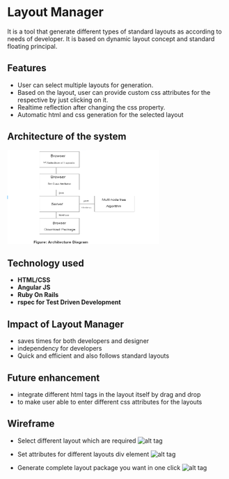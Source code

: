 # Layout Manager
  It is a tool that generate different types of standard layouts as according to needs of developer. It is based on dynamic layout concept and standard floating principal.

## Features
  * User can select multiple layouts for generation.
  * Based on the layout, user can provide custom css attributes for the respective by just clicking on it.
  * Realtime reflection after changing the css property.
  * Automatic html and css generation for the selected layout

## Architecture of the system
  ![alt tag](https://github.com/rosunshrestha/layoutmanager/blob/master/public/images/architecture.png)

## Technology used
  * **HTML/CSS**
  * **Angular JS**
  * **Ruby On Rails**
  * **rspec for Test Driven Development**

## Impact of Layout Manager
  * saves times for both developers and designer
  * independency for developers
  * Quick and efficient and also follows standard layouts

## Future enhancement
  * integrate different html tags in the layout itself by drag and drop
  * to make user able to enter different css attributes for the layouts

## Wireframe
   * Select different layout which are required
    ![alt tag](https://github.com/rosunshrestha/layoutmanager/dev/public/images/select-layout.png)

   * Set attributes for different layouts div element
    ![alt tag](https://github.com/rosunshrestha/layoutmanager/dev/public/images/set-attributes.png)

   * Generate complete layout package you want in one click
    ![alt tag](https://github.com/rosunshrestha/layoutmanager/dev/public/images/complete-package.png)
